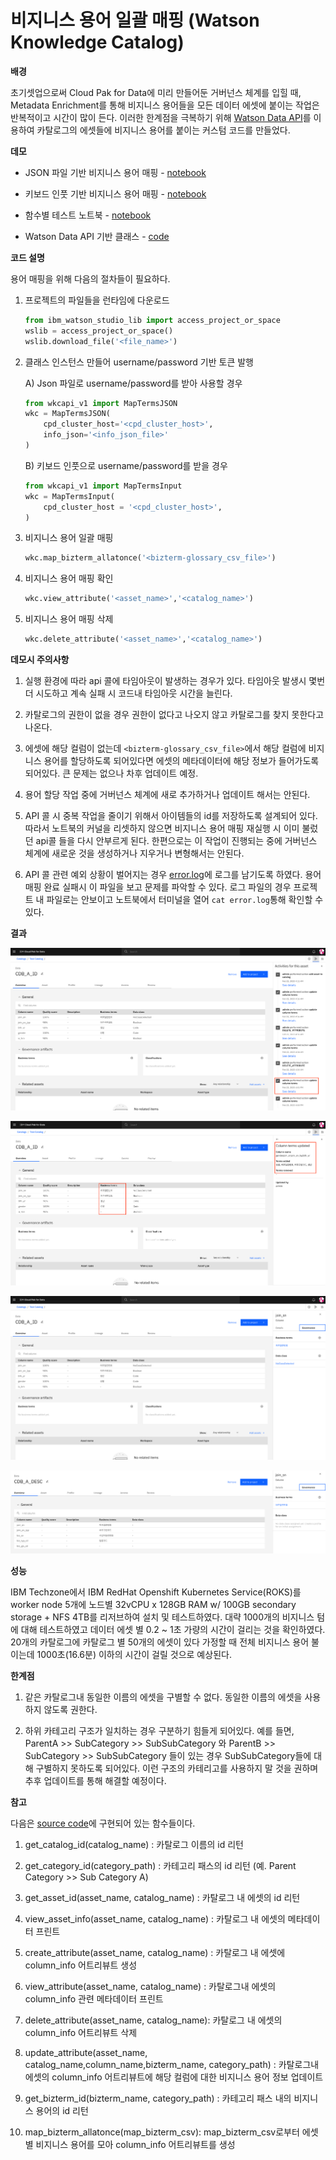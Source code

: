 # 비지니스 용어 일괄 매핑 (Watson Knowledge Catalog)

**배경**

초기셋업으로써 Cloud Pak for Data에 미리 만들어둔 거버넌스 체계를 입힐 때, Metadata Enrichment를 통해 비지니스 용어들을 모든 데이터 에셋에 붙이는 작업은 반복적이고 시간이 많이 든다. 이러한 한계점을 극복하기 위해 [Watson Data API](https://cloud.ibm.com/apidocs/watson-data-api-cpd)를 이용하여 카탈로그의 에셋들에 비지니스 용어를 붙이는 커스텀 코드를 만들었다. 


**데모**

* JSON 파일 기반 비지니스 용어 매핑 - [notebook](./assets/data_asset/test_class_TypeA.ipynb)

* 키보드 인풋 기반 비지니스 용어 매핑 - [notebook](./assets/data_asset/test_class_TypeB.ipynb)

* 함수별 테스트 노트북 - [notebook](./assets/data_asset/map_bizterm.ipynb)

* Watson Data API 기반 클래스 - [code](./assets/data_asset/wkcap_1.py)
 

**코드 설명**

용어 매핑을 위해 다음의 절차들이 필요하다.

1. 프로젝트의 파일들을 런타임에 다운로드

    ```Python
    from ibm_watson_studio_lib import access_project_or_space
    wslib = access_project_or_space()
    wslib.download_file('<file_name>')
    ```

2. 클래스 인스턴스 만들어 username/password 기반 토큰 발행

    A) Json 파일로 username/password를 받아 사용할 경우 

    ```Python
    from wkcapi_v1 import MapTermsJSON
    wkc = MapTermsJSON(
        cpd_cluster_host='<cpd_cluster_host>',
        info_json='<info_json_file>'
    )
    ```

    B) 키보드 인풋으로 username/password를 받을 경우

    ```Python
    from wkcapi_v1 import MapTermsInput
    wkc = MapTermsInput(
        cpd_cluster_host = '<cpd_cluster_host>',
    )
    ```

3. 비지니스 용어 일괄 매핑
    ```Python
    wkc.map_bizterm_allatonce('<bizterm-glossary_csv_file>')
    ```

4. 비지니스 용어 매핑 확인
    ```Python
    wkc.view_attribute('<asset_name>','<catalog_name>')
    ```

5. 비지니스 용어 매핑 삭제
    ```Python
    wkc.delete_attribute('<asset_name>','<catalog_name>')
    ```

**데모시 주의사항**

1. 실행 환경에 따라 api 콜에 타임아웃이 발생하는 경우가 있다. 타임아웃 발생시 몇번 더 시도하고 계속 실패 시 코드내 타임아웃 시간을 늘린다. 

2. 카탈로그의 권한이 없을 경우 권한이 없다고 나오지 않고 카탈로그를 찾지 못한다고 나온다.

3. 에셋에 해당 컬럼이 없는데 `<bizterm-glossary_csv_file>`에서 해당 컬럼에 비지니스 용어를 할당하도록 되어있다면 에셋의 메타데이터에 해당 정보가 들어가도록 되어있다. 큰 문제는 없으나 차후 업데이트 예정.

4. 용어 할당 작업 중에 거버넌스 체계에 새로 추가하거나 업데이트 해서는 안된다.

5. API 콜 시 중복 작업을 줄이기 위해서 아이템들의 id를 저장하도록 설계되어 있다. 따라서 노트북의 커널을 리셋하지 않으면 비지니스 용어 매핑 재실행 시 이미 불렀던 api콜 들을 다시 안부르게 된다. 한편으로는 이 작업이 진행되는 중에 거버넌스 체계에 새로운 것을 생성하거나 지우거나 변형해서는 안된다.

6. API 콜 관련 예외 상황이 벌어지는 경우 [error.log](./assets/data_asset/error.log)에 로그를 남기도록 하였다. 용어 매핑 완료 실패시 이 파일을 보고 문제를 파악할 수 있다. 로그 파일의 경우 프로젝트 내 파일로는 안보이고 노트북에서 터미널을 열어 `cat error.log`통해 확인할 수 있다.
    
**결과**

![image1](./assets/docs/term_map_activity.png)
  
![image2](./assets/docs/term_map_activity_detail.png)
  
![image3](./assets/docs/term_map_res1.png)
  
![image4](./assets/docs/term_map_res2.png)
    
**성능**

IBM Techzone에서 IBM RedHat Openshift Kubernetes Service(ROKS)를 worker node 5개에 노드별 32vCPU x 128GB RAM w/ 100GB secondary storage + NFS 4TB를 리저브하여 설치 및 테스트하였다. 대략 1000개의 비지니스 텀에 대해 테스트하였고 데이터 에셋 별 0.2 ~ 1초 가량의 시간이 걸리는 것을 확인하였다. 20개의 카탈로그에 카탈로그 별 50개의 에셋이 있다 가정할 때 전체 비지니스 용어 불이는데 1000초(16.6분) 이하의 시간이 걸릴 것으로 예상된다.
    
    
  
**한계점**
1. 같은 카탈로그내 동일한 이름의 에셋을 구별할 수 없다. 동일한 이름의 에셋을 사용하지 않도록 권한다.

2. 하위 카테고리 구조가 일치하는 경우 구분하기 힘들게 되어있다. 예를 들면, ParentA >> SubCategory >> SubSubCategory 와 ParentB >> SubCategory >> SubSubCategory 들이 있는 경우 SubSubCategory들에 대해 구별하지 못하도록 되어있다. 이런 구조의 카테리고를 사용하지 말 것을 권하며 추후 업데이트를 통해 해결할 예정이다.
    

**참고**

다음은 [source code](./assets/data_asset/wkcapi_v1.py)에 구현되어 있는 함수들이다. 

1. get_catalog_id(catalog_name) : 카탈로그 이름의 id 리턴

2. get_category_id(category_path) : 카테고리 패스의 id 리턴 (예. Parent Category >> Sub Category A)

3. get_asset_id(asset_name, catalog_name) : 카탈로그 내 에셋의 id 리턴

4. view_asset_info(asset_name, catalog_name) : 카탈로그 내 에셋의 메타데이터 프린트

5. create_attribute(asset_name, catalog_name) : 카탈로그 내 에셋에 column_info 어트리뷰트 생성

6. view_attribute(asset_name, catalog_name) : 카탈로그내 에셋의 column_info 관련 메타데이터 프린트

7. delete_attribute(asset_name, catalog_name): 카탈로그 내 에셋의 column_info 어트리뷰트 삭제

8. update_attribute(asset_name, catalog_name,column_name,bizterm_name, category_path) : 카탈로그내 에셋의 column_info 어트리뷰트에 해당 컬럼에 대한 비지니스 용어 정보 업데이트

9. get_bizterm_id(bizterm_name, category_path) : 카테고리 패스 내의 비지니스 용어의 id 리턴

10. map_bizterm_allatonce(map_bizterm_csv): map_bizterm_csv로부터 에셋별 비지니스 용어를 모아 column_info 어트리뷰트를 생성